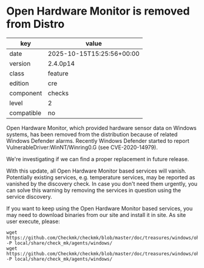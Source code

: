 [//]: # (werk v2)
# Open Hardware Monitor is removed from Distro

key        | value
---------- | ---
date       | 2025-10-15T15:25:56+00:00
version    | 2.4.0p14
class      | feature
edition    | cre
component  | checks
level      | 2
compatible | no

Open Hardware Monitor, which provided hardware sensor data on Windows systems, has been removed from the distribution because of related Windows Defender alarms. Recently Windows Defender started to report VulnerableDriver:WinNT/Winring0.G (see CVE-2020-14979).

We're investigating if we can find a proper replacement in future release.

With this update, all Open Hardware Monitor based services will vanish. Potentially existing services, e.g. temperature services, may be reported as vanished by the discovery check. In case you don't need them urgently, you can solve this warning by removing the services in question using the service discovery.

If you want to keep using the Open Hardware Monitor based services, you may need to download binaries from our site and install it in site. As site user execute, please:
```
wget https://github.com/Checkmk/checkmk/blob/master/doc/treasures/windows/ohm/OpenHardwareMonitorCLI.exe -P local/share/check_mk/agents/windows/
wget https://github.com/Checkmk/checkmk/blob/master/doc/treasures/windows/ohm/OpenHardwareMonitorLib.dll -P local/share/check_mk/agents/windows/
```
